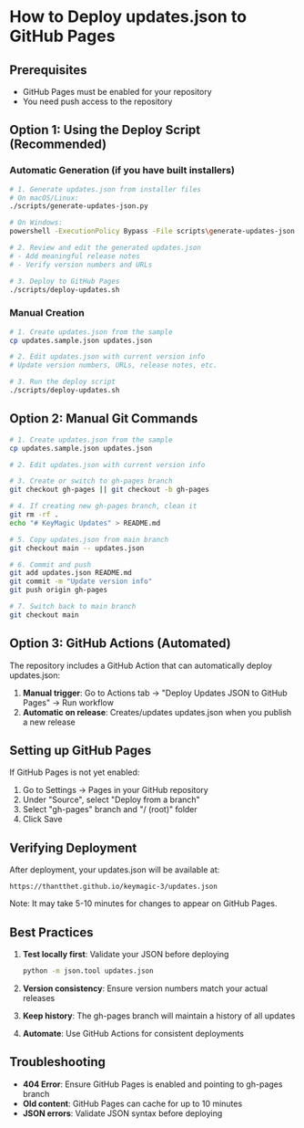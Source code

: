 # How to Deploy updates.json to GitHub Pages

## Prerequisites
- GitHub Pages must be enabled for your repository
- You need push access to the repository

## Option 1: Using the Deploy Script (Recommended)

### Automatic Generation (if you have built installers)

```bash
# 1. Generate updates.json from installer files
# On macOS/Linux:
./scripts/generate-updates-json.py

# On Windows:
powershell -ExecutionPolicy Bypass -File scripts\generate-updates-json.ps1

# 2. Review and edit the generated updates.json
# - Add meaningful release notes
# - Verify version numbers and URLs

# 3. Deploy to GitHub Pages
./scripts/deploy-updates.sh
```

### Manual Creation

```bash
# 1. Create updates.json from the sample
cp updates.sample.json updates.json

# 2. Edit updates.json with current version info
# Update version numbers, URLs, release notes, etc.

# 3. Run the deploy script
./scripts/deploy-updates.sh
```

## Option 2: Manual Git Commands

```bash
# 1. Create updates.json from the sample
cp updates.sample.json updates.json

# 2. Edit updates.json with current version info

# 3. Create or switch to gh-pages branch
git checkout gh-pages || git checkout -b gh-pages

# 4. If creating new gh-pages branch, clean it
git rm -rf .
echo "# KeyMagic Updates" > README.md

# 5. Copy updates.json from main branch
git checkout main -- updates.json

# 6. Commit and push
git add updates.json README.md
git commit -m "Update version info"
git push origin gh-pages

# 7. Switch back to main branch
git checkout main
```

## Option 3: GitHub Actions (Automated)

The repository includes a GitHub Action that can automatically deploy updates.json:

1. **Manual trigger**: Go to Actions tab → "Deploy Updates JSON to GitHub Pages" → Run workflow
2. **Automatic on release**: Creates/updates updates.json when you publish a new release

## Setting up GitHub Pages

If GitHub Pages is not yet enabled:

1. Go to Settings → Pages in your GitHub repository
2. Under "Source", select "Deploy from a branch"
3. Select "gh-pages" branch and "/ (root)" folder
4. Click Save

## Verifying Deployment

After deployment, your updates.json will be available at:
```
https://thantthet.github.io/keymagic-3/updates.json
```

Note: It may take 5-10 minutes for changes to appear on GitHub Pages.

## Best Practices

1. **Test locally first**: Validate your JSON before deploying
   ```bash
   python -m json.tool updates.json
   ```

2. **Version consistency**: Ensure version numbers match your actual releases

3. **Keep history**: The gh-pages branch will maintain a history of all updates

4. **Automate**: Use GitHub Actions for consistent deployments

## Troubleshooting

- **404 Error**: Ensure GitHub Pages is enabled and pointing to gh-pages branch
- **Old content**: GitHub Pages can cache for up to 10 minutes
- **JSON errors**: Validate JSON syntax before deploying